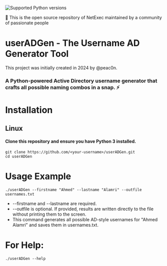 ![Supported Python versions](https://img.shields.io/badge/python-3.10+-blue.svg)

🚩 This is the open source repository of NetExec maintained by a community of passionate people
# userADGen - The Username AD Generator Tool
This project was initially created in 2024 by @peac0n.

### A Python-powered Active Directory username generator that crafts all possible naming combos in a snap. :zap:

# Installation
## Linux
#### Clone this repository and ensure you have Python 3 installed.
```
git clone https://github.com/<your-username>/userADGen.git
cd userADGen
```

# Usage Example
```
./userADGen --firstname "Ahmed" --lastname "Alamri" --outfile usernames.txt
```
- --firstname and --lastname are required.
- --outfile is optional. If provided, results are written directly to the file without printing them to the screen.
- This command generates all possible AD-style usernames for "Ahmed Alamri" and saves them in usernames.txt.

# For Help:
```
./userADGen --help
```
